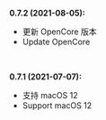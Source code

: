 **0.7.2 (2021-08-05):** 

- 更新 OpenCore 版本
- Update OpenCore
</br>

**0.7.1 (2021-07-07):** 

- 支持 macOS 12
- Support macOS 12 
</br>
